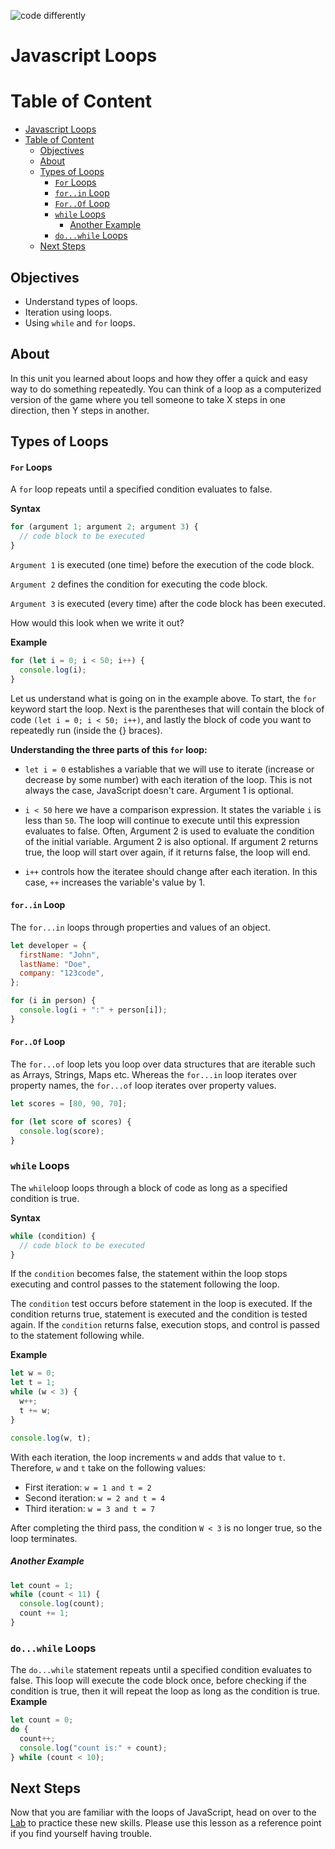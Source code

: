 ![code differently](https://user-images.githubusercontent.com/54545904/91590200-f82ec600-e928-11ea-9433-eea450388abf.png)

# Javascript Loops

# Table of Content

- [Javascript Loops](#javascript-loops)
- [Table of Content](#table-of-content)
  - [Objectives](#objectives)
  - [About](#about)
  - [Types of Loops](#types-of-loops)
      - [`For` Loops](#for-loops)
      - [`for..in` Loop](#forin-loop)
      - [`For..Of` Loop](#forof-loop)
    - [`while` Loops](#while-loops)
        - [Another Example](#another-example)
    - [`do...while` Loops](#dowhile-loops)
  - [Next Steps](#next-steps)

## Objectives

- Understand types of loops.
- Iteration using loops.
- Using `while` and `for` loops.

## About

In this unit you learned about loops and how they offer a quick and easy way to do something repeatedly. You can think of a loop as a computerized version of the game where you tell someone to take X steps in one direction, then Y steps in another.

## Types of Loops

#### `For` Loops

A `for` loop repeats until a specified condition evaluates to false.

**Syntax**

```js
for (argument 1; argument 2; argument 3) {
  // code block to be executed
}
```

`Argument 1` is executed (one time) before the execution of the code block.

`Argument 2` defines the condition for executing the code block.

`Argument 3` is executed (every time) after the code block has been executed.

How would this look when we write it out?

**Example**

```js
for (let i = 0; i < 50; i++) {
  console.log(i);
}
```

Let us understand what is going on in the example above. To start, the `for` keyword start the loop. Next is the parentheses that will contain the block of code `(let i = 0; i < 50; i++)`, and lastly the block of code you want to repeatedly run (inside the {} braces).

**Understanding the three parts of this `for` loop:**

- `let i = 0` establishes a variable that we will use to iterate (increase or decrease by some number) with each iteration of the loop. This is not always the case, JavaScript doesn't care. Argument 1 is optional.

- `i < 50` here we have a comparison expression. It states the variable `i` is less than `50`. The loop will continue to execute until this expression evaluates to false. Often, Argument 2 is used to evaluate the condition of the initial variable. Argument 2 is also optional. If argument 2 returns true, the loop will start over again, if it returns false, the loop will end.

- `i++` controls how the iteratee should change after each iteration. In this case, `++` increases the variable's value by 1.

#### `for..in` Loop

The `for...in` loops through properties and values of an object.

```js
let developer = {
  firstName: "John",
  lastName: "Doe",
  company: "123code",
};

for (i in person) {
  console.log(i + ":" + person[i]);
}
```

#### `For..Of` Loop

The `for...of` loop lets you loop over data structures that are iterable such as Arrays, Strings, Maps etc. Whereas the `for...in` loop iterates over property names, the `for...of` loop iterates over property values.

```js
let scores = [80, 90, 70];

for (let score of scores) {
  console.log(score);
}
```

### `while` Loops

The `while`loop loops through a block of code as long as a specified condition is true.

**Syntax**

```js
while (condition) {
  // code block to be executed
}
```

If the `condition` becomes false, the statement within the loop stops executing and control passes to the statement following the loop.

The `condition` test occurs before statement in the loop is executed. If the condition returns true, statement is executed and the condition is tested again. If the `condition` returns false, execution stops, and control is passed to the statement following while.

**Example**

```js
let w = 0;
let t = 1;
while (w < 3) {
  w++;
  t += w;
}

console.log(w, t);
```

With each iteration, the loop increments `w` and adds that value to `t`. Therefore, `w` and `t` take on the following values:

- First iteration: `w = 1 and t = 2`
- Second iteration: `w = 2 and t = 4`
- Third iteration: `w = 3 and t = 7`

After completing the third pass, the condition `W < 3` is no longer true, so the loop terminates.

##### Another Example

```js
let count = 1;
while (count < 11) {
  console.log(count);
  count += 1;
}
```

### `do...while` Loops

The `do...while` statement repeats until a specified condition evaluates to false.
This loop will execute the code block once, before checking if the condition is true, then it will repeat the loop as long as the condition is true.
**Example**

```js
let count = 0;
do {
  count++;
  console.log("count is:" + count);
} while (count < 10);
```

## Next Steps

Now that you are familiar with the loops of JavaScript, head on over to the [Lab](../Loops/Loops%20Lab.md) to practice these new skills. Please use this lesson as a reference point if you find yourself having trouble.
